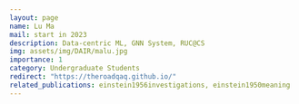 ```yaml
---
layout: page
name: Lu Ma
mail: start in 2023
description: Data-centric ML, GNN System, RUC@CS
img: assets/img/DAIR/malu.jpg
importance: 1
category: Undergraduate Students
redirect: "https://theroadqaq.github.io/"
related_publications: einstein1956investigations, einstein1950meaning
---
```

